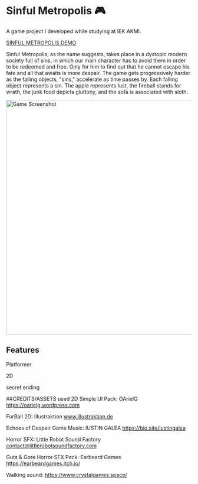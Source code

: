 # Sinful Metropolis 🎮

A game project I developed while studying at IEK AKMI.

[SINFUL METROPOLIS DEMO](https://youtu.be/-wkdcIPLAFM)

Sinful Metropolis, as the name suggests, takes place in a dystopic modern society full of sins, in which our main character has to avoid them in order to be redeemed and free.
Only for him to find out that he cannot escape his fate and all that awaits is more despair. The game gets progressively harder as the falling objects, "sins," accelerate as time passes by.
Each falling object represents a sin. The apple represents lust, the fireball stands for wrath, the junk food depicts gluttony, and the sofa is associated with sloth.

<img width="1230" height="635" alt="Game Screenshot" src="https://github.com/user-attachments/assets/9d5eeff4-4fe0-4336-a76e-21b33e7206f6" />

## Features

Platformer

2D

secret ending



##CREDITS/ASSETS used
2D Simple UI Pack: OArielG
https://oarielg.wordpress.com

FurBall 2D: Illustraktion
www.illustraktion.de

Echoes of Despair Game Music: IUSTIN GALEA
https://bio.site/iustingalea

Horror SFX: Little Robot Sound Factory
contact@littlerobotsoundfactory.com

Guts & Gore Horror SFX Pack: Earbeard Games
https://earbeardgames.itch.io/

Walking sound: https://www.crystalgames.space/
